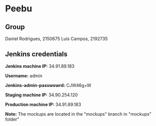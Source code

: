 # Peebu

## Group
Daniel Rodrigues, 2150675
Luís Campos, 2192735

## Jenkins credentials
**Jenkins machine IP:** 34.91.89.183

**Username:** admin

**Jenkins-admin-passwowrd:** CJW46g+W


**Staging machine IP:** 34.90.254.120

**Production machine IP:** 34.91.89.183


**Note:** The mockups are located in the "mockups" branch in "mockups" folder"
